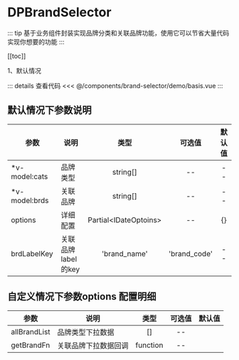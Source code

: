 <!-- 表单 -->
<script setup>
import Basis from './demo/basis.vue'
// import basisCustom from './demo/basisCustom.vue'
// import customDays from './demo/customDays.vue'
</script>

# DPBrandSelector

::: tip
基于业务组件封装实现品牌分类和关联品牌功能，使用它可以节省大量代码实现你想要的功能
:::

[[toc]]

1、默认情况
<ClientOnly>
<div>
    <Basis />
</div>

</ClientOnly>

::: details 查看代码
<<< @/components/brand-selector/demo/basis.vue
:::

## 默认情况下参数说明
| 参数            | 说明     |          类型           | 可选值 | 默认值 |
| --------------- | -------- | :---------------------: | :----: | :----: |
| \*v-model:cats | 品牌类型 |         string[]          |   --   |   --   |
| \*v-model:brds   | 关联品牌 |         string[]          |   --   |   --   |
| options         | 详细配置 | Partial\<IDateOptoins\> |   --   |   {}   |
| brdLabelKey         | 关联品牌label的key | 'brand_name' | 'brand_code' |   --   |   brand_name   |


## 自定义情况下参数options 配置明细

| 参数 | 说明 | 类型 | 可选值 | 默认值 |
| --------------- | -------- | :-------------------: | :----: | :----: |
| allBrandList | 品牌类型下拉数据 | [] | -- |  |
| getBrandFn | 关联品牌下拉数据回调 | function | -- |  |